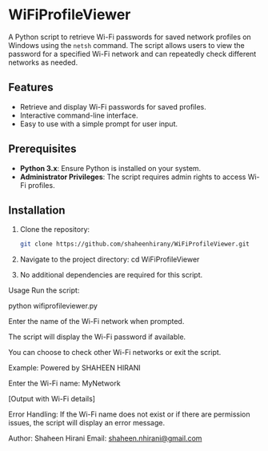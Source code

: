 # WiFiProfileViewer

A Python script to retrieve Wi-Fi passwords for saved network profiles on Windows using the `netsh` command. The script allows users to view the password for a specified Wi-Fi network and can repeatedly check different networks as needed.

## Features

- Retrieve and display Wi-Fi passwords for saved profiles.
- Interactive command-line interface.
- Easy to use with a simple prompt for user input.

## Prerequisites

- **Python 3.x**: Ensure Python is installed on your system.
- **Administrator Privileges**: The script requires admin rights to access Wi-Fi profiles.

## Installation

1. Clone the repository:

   ```bash
   git clone https://github.com/shaheenhirany/WiFiProfileViewer.git

2. Navigate to the project directory:
cd WiFiProfileViewer

3. No additional dependencies are required for this script.

Usage
Run the script:

python wifiprofileviewer.py

Enter the name of the Wi-Fi network when prompted.

The script will display the Wi-Fi password if available.

You can choose to check other Wi-Fi networks or exit the script.

Example:
Powered by SHAHEEN HIRANI

Enter the Wi-Fi name: MyNetwork

[Output with Wi-Fi details]

Error Handling:  If the Wi-Fi name does not exist or if there are permission issues, the script will display an error message.

Author: Shaheen Hirani  Email: shaheen.nhirani@gmail.com
